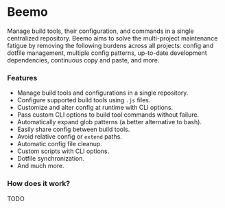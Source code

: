 # Beemo

Manage build tools, their configuration, and commands in a single centralized repository. Beemo aims
to solve the multi-project maintenance fatigue by removing the following burdens across all
projects: config and dotfile management, multiple config patterns, up-to-date development
dependencies, continuous copy and paste, and more.

### Features

* Manage build tools and configurations in a single repository.
* Configure supported build tools using `.js` files.
* Customize and alter config at runtime with CLI options.
* Pass custom CLI options to build tool commands without failure.
* Automatically expand glob patterns (a better alternative to bash).
* Easily share config between build tools.
* Avoid relative config or `extend` paths.
* Automatic config file cleanup.
* Custom scripts with CLI options.
* Dotfile synchronization.
* And much more.

### How does it work?

TODO
